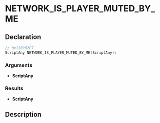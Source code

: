 # NETWORK_IS_PLAYER_MUTED_BY_ME

## Declaration
```cpp
// 0x120962E7
ScriptAny NETWORK_IS_PLAYER_MUTED_BY_ME(ScriptAny);
```

### Arguments
- **ScriptAny**

### Results
- **ScriptAny**

## Description
